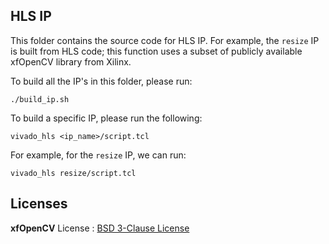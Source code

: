 ## HLS IP

This folder contains the source code for HLS IP.
For example, the `resize` IP is built from HLS code; this function uses 
a subset of publicly available xfOpenCV library from Xilinx.

To build all the IP's in this folder, please run:

```
./build_ip.sh
```

To build a specific IP, please run the following:

```
vivado_hls <ip_name>/script.tcl
```

For example, for the `resize` IP, we can run:

```
vivado_hls resize/script.tcl
```

## Licenses

**xfOpenCV** License : [BSD 3-Clause License](https://github.com/Xilinx/xfopencv/blob/master/LICENSE.txt)
